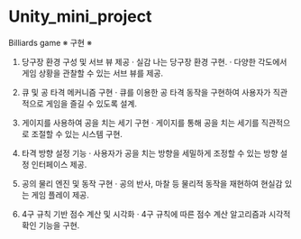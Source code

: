 # Unity_mini_project
Billiards game
※ 구현 ※
1. 당구장 환경 구성 및 서브 뷰 제공
  · 실감 나는 당구장 환경 구현.
  · 다양한 각도에서 게임 상황을 관찰할 수 있는 서브 뷰를 제공.

2. 큐 및 공 타격 메커니즘 구현
  · 큐를 이용한 공 타격 동작을 구현하여 사용자가 직관적으로 게임을 즐길 수 있도록 설계.

3. 게이지를 사용하여 공을 치는 세기 구현
  · 게이지를 통해 공을 치는 세기를 직관적으로 조절할 수 있는 시스템 구현.

4. 타격 방향 설정 기능
  · 사용자가 공을 치는 방향을 세밀하게 조정할 수 있는 방향 설정 인터페이스 제공.

5. 공의 물리 엔진 및 동작 구현
  · 공의 반사, 마찰 등 물리적 동작을 재현하여 현실감 있는 게임 플레이 제공.

6. 4구 규칙 기반 점수 계산 및 시각화
  · 4구 규칙에 따른 점수 계산 알고리즘과 시각적 확인 기능을 구현.





